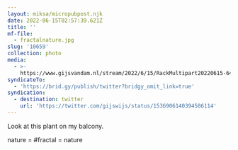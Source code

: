 ```yaml
---
layout: miksa/micropubpost.njk
date: 2022-06-15T02:57:39.621Z
title: ''
mf-file:
  - fractalnature.jpg
slug: '10659'
collection: photo
media:
  - >-
    https://www.gijsvandam.nl/stream/2022/6/15/RackMultipart20220615-64-1x09eg0.jpg
syndicateTo:
  - 'https://brid.gy/publish/twitter?bridgy_omit_link=true'
syndication:
  - destination: twitter
    url: 'https://twitter.com/gijswijs/status/1536906140394586114'
---
```

Look at this plant on my balcony.

nature = #fractal = nature
